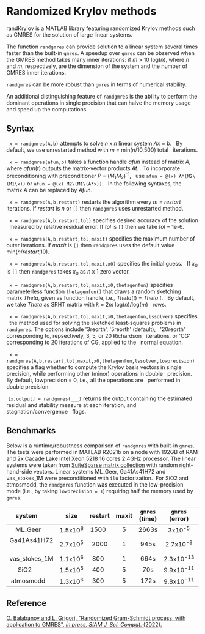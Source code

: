 # Randomized Krylov methods 

randKrylov is a MATLAB library featuring randomized Krylov methods such as GMRES
for the solution of large linear systems.

The function `randgmres` can provide solution to a linear system several times faster than 
the built-in `gmres`. A speedup over `gmres` can be observed when the GMRES method takes 
many inner iterations: if *m* > 10 log(*n*), where *n* and *m*, respectively, are the dimension of the 
system and the number of GMRES inner iterations. 

`randgmres` can be more robust than `gmres` in terms of numerical stability.
<!--- The efficiency gains should be greater for larger *m*. --->

An additional distinguishing feature of `randgmres` is the ability to perform the dominant operations
in single precision that can halve the memory usage and speed up the computations. 

## Syntax

  `x = randgmres(A,b)` attempts to solve *n* x *n* linear system *Ax* = *b*.
  By default, we use unrestarted method with *m* = min(*n*/10,500) total
  iterations.

  `x = randgmres(afun,b)` takes a function handle *afun* instead of matrix *A*,
  where *afun*(*t*) outputs the matrix-vector products *At*.
  To incorporate preconditioning with preconditioner *P* = (*M*<sub>1</sub>*M*<sub>2</sub>)<sup>-1</sup>,
  use `afun = @(x) A*(M2\(M1\x))` or `afun = @(x) M2\(M1\(A*x))`.
  In the following syntaxes, the matrix *A* can be replaced by *Afun*.

  `x = randgmres(A,b,restart)` restarts the algorithm every *m = restart*
  iterations. If *restart* is *n* or `[]` then `randgmres` uses unrestarted method.

  `x = randgmres(A,b,restart,tol)` specifies desired accuracy of the solution
  measured by relative residual error. If *tol* is `[]` then we take *tol* = 1e-6.

  `x = randgmres(A,b,restart,tol,maxit)` specifies the maximum number of
  outer iterations. If *maxit* is `[]` then `randgmres` uses the default value
  min(*n*/*restart*,10).

  `x = randgmres(A,b,restart,tol,maxit,x0)` specifies the initial guess.
  If *x*<sub>0</sub> is `[]` then `randgmres` takes *x*<sub>0</sub> as *n* x 1 zero vector.

  `x = randgmres(A,b,restart,tol,maxit,x0,thetagenfun)` specifies
  parameterless function `thetagenfun()` that draws a random sketching
  matrix *Theta*, given as function handle, i.e., *Theta*(*t*) = *Theta* *t*.
  By default, we take *Theta* as SRHT matrix with *k* = 2*m* log(*n*)/log(*m*)
  rows.

  `x = randgmres(A,b,restart,tol,maxit,x0,thetagenfun,lssolver)` specifies
  the method used for solving the sketched least-squares problems in
  `randgmres`. The options include '3reorth', '5reorth' (default),
  '20reorth' corresponding to, repsectively, 3, 5, or 20 Richardson
  iterations, or 'CG' corresponding to 20 iterations of CG, applied to the
  normal equation.

  `x = randgmres(A,b,restart,tol,maxit,x0,thetagenfun,lssolver,lowprecision)`
  specifies a flag whether to compute the Krylov basis vectors in single
  precision, while performing other (minor) operations in double
  precision. By default, lowprecision = 0, i.e., all the operations are
  performed in double precision.

 `[x,output] = randgmres(___)` returns the output containing the estimated
  residual and stability measure at each iteration, and stagnation/convergence
  flags.


## Benchmarks

Below is a runtime/robustness comparison of `randgmres` with built-in `gmres`. 
The tests were performed in MATLAB R2021b on a node with 192GB of RAM and 2x Cacade Lake Intel Xeon 5218 16 cores 2.4GHz processor.
The linear systems were taken from [SuiteSparse matrix collection](https://sparse.tamu.edu/) with random right-hand-side vectors. Linear systems ML_Geer, Ga41As41H72 and vas_stokes_1M were preconditioned with `ilu` factorization.  For SiO2 and atmosmodd, the `randgmres` function was executed in the low-precision mode (i.e., by taking `lowprecision = 1`) requiring half the memory used by `gmres`.

|system       | size |restart | maxit| `gmres` (time) | `gmres` (error) | `randgmres` (time) | `randgmres` (error)|
| :-------------: | :-------------: |:-------------: | :-------------: |:-------------: | :-------------: |:-------------: | :-------------: |
|ML_Geer      | 1.5x10<sup>6</sup>|1500  |5 | 2663s | 3x10<sup>-5</sup>  | 1338s |3.4x10<sup>-10</sup>|
|Ga41As41H72  | 2.7x10<sup>5</sup>| 2000 | 1 | 945s | 2.7x10<sup>-8</sup>| 320s |6.4x10<sup>-8</sup>|
|vas_stokes_1M| 1.1x10<sup>6</sup>|800  | 1 |664s | 2.3x10<sup>-13</sup> | 322s |1.3x10<sup>-13</sup>|
|SiO2         | 1.5x10<sup>5</sup>|400  |5 | 70s | 9.9x10<sup>-11</sup>  | 45s   |2.9x10<sup>-11</sup>|
|atmosmodd    | 1.3x10<sup>6</sup>|300  |5 | 172s | 9.8x10<sup>-11</sup> | 135s |2.5x10<sup>-11</sup>|


## Reference

[O. Balabanov and L. Grigori, "Randomized Gram-Schmidt process  with application to GMRES", *in press, SIAM J. Sci. Comput.* (2022).](https://arxiv.org/abs/2011.05090)
